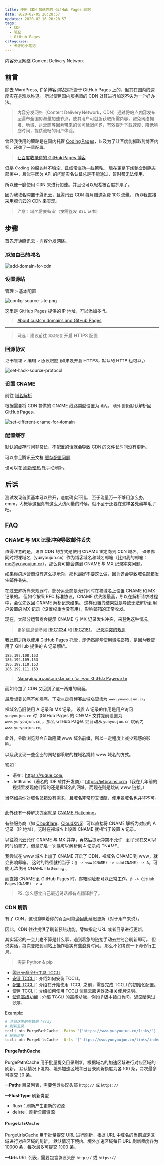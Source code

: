 ```yaml
---
title: 使用 CDN 加速你的 GitHub Pages 网站
date: 2020-02-05 20:28:57
updated: 2020-02-16 20:28:57
tags:
  - CDN
  - 笔记
  - GitHub Pages
categories:
  - 云游的小笔记
---
```


内容分发网络 Content Delivery Network

<!-- more -->

## 前言

除去 WordPress, 许多博客网站是托管于 GitHub Pages 上的，但其在国内的速度实在是难以称道。
所以使用国内服务商的 CDN 对其进行加速不失为一个好办法。

> 内容分发网络（Content Delivery Network，CDN）通过将站点内容发布至遍布全国的海量加速节点，使其用户可就近获取所需内容，避免网络拥堵、地域、运营商等因素带来的访问延迟问题，有效提升下载速度、降低响应时间，提供流畅的用户体验。

曾经我使用的策略是在国内托管 [Coding Pages](https://coding.net/)，以及为了让百度能抓取到博客内容，还做了一番配置。

> [让百度收录你的 GitHub Pages 博客](https://yunyoujun.cn/note/baidu-seo-about-github-pages/)

但是 Coding 的服务并不稳定，且经常变动一些策略。
现在更是下线整合到静态部署中，且似乎因为 API 的问题实名认证总是不能通过，暂时都无法使用。

所以便干脆使用 CDN 来进行加速。并且也可以轻松被百度抓取了。

因为我域名购置于腾讯云，且腾讯云 CDN 每月赠送免费 10G 流量。
所以我直接采用腾讯云的 CDN 来实现。

> 注意：域名需要备案（按需签发 SSL 证书）

## 步骤

首先开通[腾讯云 - 内容分发网络](<(https://cloud.tencent.com/product/cdn)>)。

### 添加自己的域名

![add-domain-for-cdn](https://cos.yunyoujun.cn/blog/add-domain-for-cdn.png)

### 设置源站

管理 > 基本配置

![config-source-site.png](https://i.loli.net/2020/03/02/BfyolAHcKxhw27i.png)

这里是 GitHub Pages 提供的 IP 地址，可以添加多行。

> [About custom domains and GitHub Pages](https://help.github.com/en/github/working-with-github-pages/about-custom-domains-and-github-pages)

---

> 可选：建议前往 `高级配置` 开启 HTTPS 配置

### 回源协议

证书管理 > 编辑 > 协议跟随 (如果没开启 HTTPS，默认的 HTTP 也可以。)

![set-back-source-protocol](https://cos.yunyoujun.cn/blog/set-back-source-protocol.png)

### 设置 CNAME

前往 [域名解析](https://console.cloud.tencent.com/cns)

根据需要将 CDN 提供的 CNAME 线路类型设置为 `境内`。
`境外` 则仍默认解析回 GitHub Pages。

![set-different-cname-for-domain](https://cos.yunyoujun.cn/blog/set-different-cname-for-domain.png)

### 配置缓存

默认的缓存时间非常长，不配置的话就会导致 CDN 的文件长时间没有更新。

可以参见腾讯云文档 [缓存配置问题](https://cloud.tencent.com/document/product/228/2968#.E7.BC.93.E5.AD.98.E9.85.8D.E7.BD.AE.E9.97.AE.E9.A2.98)

也可以在 [刷新预热](https://console.cloud.tencent.com/cdn/refresh) 处手动刷新。

## 后话

测试发现首页基本可以秒开，速度确实不错。
至于流量万一不够用怎么办，emm，大概等这里真有这么大访问量的时候，就不至于还要在这样各处薅羊毛了吧。

## FAQ

### CNAME 与 MX 记录冲突导致邮件丢失

值得注意的是，设置 CDN 的方式是使用 CNAME 重定向到 CDN 域名。
如果你同时将裸域名（yunyoujun.cn）作为博客域名和域名邮箱（比如我的邮箱：me@yunyoujun.cn），那么你可能会遇到 CNAME 与 MX 记录冲突问题。

如果你的运营商没有这么提示你，那也最好不要这么做，因为这会导致域名邮箱发生邮件丢失。

在过去解析尚未规范时，部分运营商是允许同时在裸域名上设置 CNAME 和 MX 记录的。
但如今按照 RFC 标准协议，CNAME 优先级最高，所以在解析请求过程中，会优先返回 CNAME 解析记录结果。
这样设置的结果就是导致无法解析到用户设置的 MX 记录（设置权重也没有用），影响邮箱的正常收发。

现在，大部分运营商会提示 CNAME 与 MX 记录发生冲突，来避免这种情况。

> 更多信息请参阅 [RFC1034](https://www.rfc-editor.org/rfc/rfc1034.txt?spm=a2c4g.11186623.2.13.59ef4054LkHX23&file=rfc1034.txt) 和 [RFC2181](https://www.rfc-editor.org/rfc/rfc2181.txt?spm=a2c4g.11186623.2.14.59ef4054LkHX23&file=rfc2181.txt)。
> [记录冲突的规则](https://help.aliyun.com/knowledge_detail/39787.html#h2-u8BB0u5F55u51B2u7A81u7684u89C4u52193)

我此前之所以使用 GitHub Pages 托管，却仍然能够使用域名邮箱，是因为我使用了 GitHub 提供的 A 记录解析。

```txt
185.199.108.153
185.199.109.153
185.199.110.153
185.199.111.153
```

> [Managing a custom domain for your GitHub Pages site](https://help.github.com/en/github/working-with-github-pages/managing-a-custom-domain-for-your-github-pages-site)

而如今加了 CDN 又回到了这一两难的局面。

最后想着长痛不如短痛，下定决定将博客主域名更换为 `www.yunyoujun.cn`。

裸域名仍旧使用 A 记录和 MX 记录。
设置 A 记录的作用是用户访问 `yunyoujun.cn` 时（GitHub Pages 的 CNAME 文件提前设置为 `www.yunyoujun.cn`），那么 GitHub Pages 会自动从 `yunyoujun.cn` 跳转为 `www.yunyoujun.cn`。

此外，谷歌浏览器会自动隐藏 www 域名前缀，所以一定程度上减少观感的影响。

以及我发现一些企业的网站都采取的裸域名跳转 www 域名的方式。

譬如：

- 语雀：<https://yuque.com>,
- JetBrains（著名的 IDE 软件开发商）：<https://jetbrains.com>（我在几年前的视频里发现他们留的还是裸域名的网址，而现在则是跳转 www 链接。）

当然如果你对域名邮箱没有需求，且域名非常短又很酷，使用裸域名也并非不可。

---

此外还有一种解决方案就是 [CNAME Flattening](https://support.cloudflare.com/hc/en-us/articles/200169056-CNAME-Flattening-RFC-compliant-support-for-CNAME-at-the-root)。

有些服务商（如 [Cloudflare](https://www.cloudflare.com/)、[CloudXNS](https://www.cloudxns.net/)）可以直接将 CNAME 解析为对应的 A 记录（IP 地址），这时在裸域名上设置 CNAME 就相当于设置 A 记录。

以往腾讯云允许 CNAME 与 MX 并存，再然后提示冲突不允许，到了现在又可以同时设置了。但最好是一次性可以解析到 A 记录的 CNAME。

我尝试在 www 域名上加了 CNAME 开启了 CDN，裸域名 CNAME 到 www，就会影响邮箱。
这时的路径就相当于：`@ -> www(CNAME) -> cdn(CNAME) -> A`。可能无法使用 CNAME Flattening 。

而直接 CNAME 到 GitHub Pages 时，邮箱网址都可以正常工作。`@ -> GitHub Pages(CNAME) -> A`

> PS. 怎么感觉自己最近说话都有点翻译腔了。

### CDN 刷新

有了 CDN，这也意味着你的页面可能会因此延迟更新（对于用户来说）。

因此，CDN 往往提供了刷新预热功能。譬如指定 URL 或者目录进行更新。

其实延迟的一会儿也不算是什么事，遇到着急的链接手动去控制台刷新即可。
但说实话，每次登陆到网站上操作着实有些浪费时间。
那么不如考虑一下命令行工具。

> 需要 Python & pip

- [腾讯云命令行工具 TCCLI](https://cloud.tencent.com/document/product/440/39027)
- [安装 TCCLI](https://cloud.tencent.com/document/product/440/34011)：介绍如何安装 TCCLI。
- [配置 TCCLI](https://cloud.tencent.com/document/product/440/34012)：介绍在开始使用 TCCLI 之前，需要完成 TCCLI 的初始化配置。
- [使用 TCCLI](https://cloud.tencent.com/document/product/440/34013)：介绍如何使用 TCCLI 创建云服务器及相关使用说明。
- [使用高级功能](https://cloud.tencent.com/document/product/440/34015)：介绍 TCCLI 的高级功能，例如多版本接口访问、返回结果过滤等。

Example:

```sh
# 注意这里的参数是 Array
# 刷新目录
tccli cdn PurgePathCache --Paths '["https://www.yunyoujun.cn/links/"]' --FlushType flush
# 刷新链接
tccli cdn PurgeUrlsCache --Urls '["https://www.yunyoujun.cn/links/index.html"]'
```

#### PurgePathCache

PurgePathCache 用于批量提交目录刷新，根据域名的加速区域进行对应区域的刷新。
默认情况下境内、境外加速区域每日目录刷新额度为各 100 条，每次最多可提交 20 条。

**--Paths**
目录列表，需要包含协议头部 `http://` 或 `https://`

**--FlushType**
刷新类型

- flush：刷新产生更新的资源
- delete：刷新全部资源

#### PurgeUrlsCache

PurgeUrlsCache 用于批量提交 URL 进行刷新，根据 URL 中域名的当前加速区域进行对应区域的刷新。
默认情况下境内、境外加速区域每日 URL 刷新额度各为 10000 条，每次最多可提交 1000 条。

**--Urls**
URL 列表，需要包含协议头部 `http://` 或 `https://`
